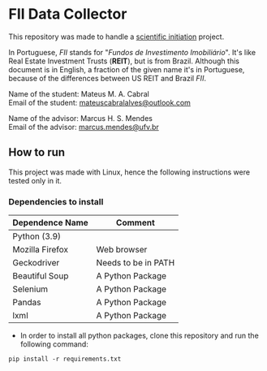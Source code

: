 ﻿# FII Data Collector

This repository was made to handle a [scientific initiation](https://pt.wikipedia.org/wiki/Inicia%C3%A7%C3%A3o_cient%C3%ADfica_j%C3%BAnior) project.

In Portuguese, *FII* stands for "*Fundos de Investimento Imobiliário*". It's like Real Estate Investment Trusts (**REIT**), but is from Brazil. Although this document is in English, a fraction of the given name it's in Portuguese, because of the differences between US REIT and Brazil *FII*.

Name of the student: Mateus M. A. Cabral  
Email of the student: mateuscabralalves@outlook.com

Name of the advisor: Marcus H. S. Mendes  
Email of the advisor: marcus.mendes@ufv.br

## How to run

This project was made with Linux, hence the following instructions were tested only in it.

### Dependencies to install

| **Dependence Name** | **Comment**         |
| ------------------- | ------------------- |
| Python (3.9)        |                     |
| Mozilla Firefox     | Web browser         |
| Geckodriver         | Needs to be in PATH |
| Beautiful Soup      | A Python Package    |
| Selenium            | A Python Package    |
| Pandas              | A Python Package    |
| lxml                | A Python Package    |

- In order to install all python packages, clone this repository and run the following command:

```
pip install -r requirements.txt
```

